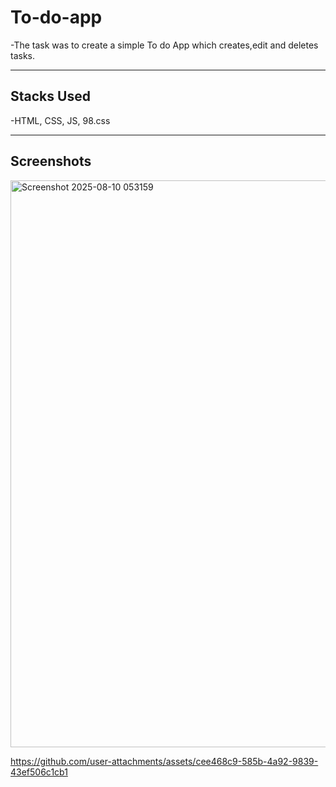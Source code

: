 # To-do-app

-The task was to create a simple To do App which creates,edit and deletes tasks.

---

## Stacks Used

-HTML, CSS, JS, 98.css

---

## Screenshots

<img width="1912" height="907" alt="Screenshot 2025-08-10 053159" src="https://github.com/user-attachments/assets/9e0e028d-3e27-4773-935c-2ab307d4a5ea" />


https://github.com/user-attachments/assets/cee468c9-585b-4a92-9839-43ef506c1cb1

